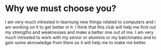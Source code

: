 # Why we must choose you?
I am very much intrested in learnung new things related to computers and i am working on it to get better in it.
I think that this club will help me find out my strengths and weaknesses and make a better one out of me.
I am very much intrested to work with my senior or aluminis or my batchmates and to gain some aknowledge from them so it
will help me to make me better.
